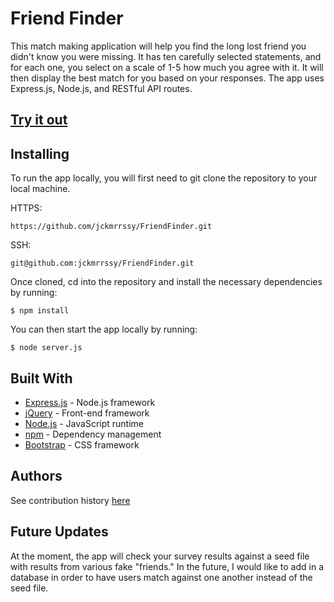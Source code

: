 # Friend Finder

This match making application will help you find the long lost friend you didn't know you were missing. It has ten carefully selected statements, and for each one, you select on a scale of 1-5 how much you agree with it. It will then display the best match for you based on your responses. The app uses Express.js, Node.js, and RESTful API routes.

## [Try it out](https://jckmrrssy-friend-finder.herokuapp.com/)

## Installing

To run the app locally, you will first need to git clone the repository to your local machine. 

HTTPS:
````
https://github.com/jckmrrssy/FriendFinder.git
````
SSH:
````
git@github.com:jckmrrssy/FriendFinder.git
````

Once cloned, cd into the repository and install the necessary dependencies by running:
````
$ npm install
````

You can then start the app locally by running: 
````
$ node server.js
````

## Built With

* [Express.js](https://expressjs.com/) - Node.js framework
* [jQuery](https://jquery.com/) - Front-end framework 
* [Node.js](https://nodejs.org/en/) - JavaScript runtime
* [npm](https://www.npmjs.com/) - Dependency management
* [Bootstrap](https://getbootstrap.com/) - CSS framework

## Authors
See contribution history [here](https://github.com/jckmrrssy/FriendFinder/graphs/contributors)

## Future Updates
At the moment, the app will check your survey results against a seed file with results from various fake "friends." In the future, I would like to add in a database in order to have users match against one another instead of the seed file. 


